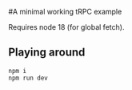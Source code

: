 #A minimal working tRPC example

Requires node 18 (for global fetch).

## Playing around

```
npm i
npm run dev
```
